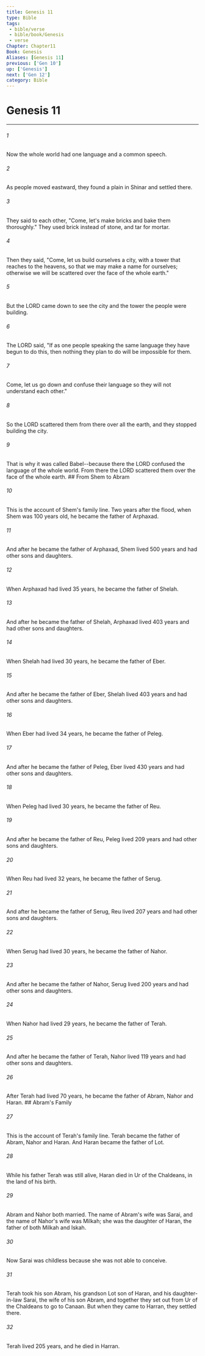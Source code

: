 ```yaml
---
title: Genesis 11
type: Bible
tags:
 - bible/verse
 - bible/book/Genesis
 - verse
Chapter: Chapter11
Book: Genesis
Aliases: [Genesis 11]
previous: ['Gen 10']
up: ['Genesis']
next: ['Gen 12']
category: Bible
---
```

# Genesis 11

***


###### 1 
Now the whole world had one language and a common speech. 

###### 2 
As people moved eastward, they found a plain in Shinar and settled there. 

###### 3 
They said to each other, "Come, let's make bricks and bake them thoroughly." They used brick instead of stone, and tar for mortar. 

###### 4 
Then they said, "Come, let us build ourselves a city, with a tower that reaches to the heavens, so that we may make a name for ourselves; otherwise we will be scattered over the face of the whole earth." 

###### 5 
But the LORD came down to see the city and the tower the people were building. 

###### 6 
The LORD said, "If as one people speaking the same language they have begun to do this, then nothing they plan to do will be impossible for them. 

###### 7 
Come, let us go down and confuse their language so they will not understand each other." 

###### 8 
So the LORD scattered them from there over all the earth, and they stopped building the city. 

###### 9 
That is why it was called Babel--because there the LORD confused the language of the whole world. From there the LORD scattered them over the face of the whole earth. ## From Shem to Abram 

###### 10 
This is the account of Shem's family line. Two years after the flood, when Shem was 100 years old, he became the father of Arphaxad. 

###### 11 
And after he became the father of Arphaxad, Shem lived 500 years and had other sons and daughters. 

###### 12 
When Arphaxad had lived 35 years, he became the father of Shelah. 

###### 13 
And after he became the father of Shelah, Arphaxad lived 403 years and had other sons and daughters. 

###### 14 
When Shelah had lived 30 years, he became the father of Eber. 

###### 15 
And after he became the father of Eber, Shelah lived 403 years and had other sons and daughters. 

###### 16 
When Eber had lived 34 years, he became the father of Peleg. 

###### 17 
And after he became the father of Peleg, Eber lived 430 years and had other sons and daughters. 

###### 18 
When Peleg had lived 30 years, he became the father of Reu. 

###### 19 
And after he became the father of Reu, Peleg lived 209 years and had other sons and daughters. 

###### 20 
When Reu had lived 32 years, he became the father of Serug. 

###### 21 
And after he became the father of Serug, Reu lived 207 years and had other sons and daughters. 

###### 22 
When Serug had lived 30 years, he became the father of Nahor. 

###### 23 
And after he became the father of Nahor, Serug lived 200 years and had other sons and daughters. 

###### 24 
When Nahor had lived 29 years, he became the father of Terah. 

###### 25 
And after he became the father of Terah, Nahor lived 119 years and had other sons and daughters. 

###### 26 
After Terah had lived 70 years, he became the father of Abram, Nahor and Haran. ## Abram's Family 

###### 27 
This is the account of Terah's family line. Terah became the father of Abram, Nahor and Haran. And Haran became the father of Lot. 

###### 28 
While his father Terah was still alive, Haran died in Ur of the Chaldeans, in the land of his birth. 

###### 29 
Abram and Nahor both married. The name of Abram's wife was Sarai, and the name of Nahor's wife was Milkah; she was the daughter of Haran, the father of both Milkah and Iskah. 

###### 30 
Now Sarai was childless because she was not able to conceive. 

###### 31 
Terah took his son Abram, his grandson Lot son of Haran, and his daughter-in-law Sarai, the wife of his son Abram, and together they set out from Ur of the Chaldeans to go to Canaan. But when they came to Harran, they settled there. 

###### 32 
Terah lived 205 years, and he died in Harran. 
